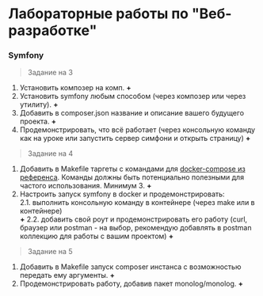 # Лабораторные работы по "Веб-разработке"

### Symfony

> Задание на 3

1. Установить композер на комп. **+**
2. Установить symfony любым способом (через композер или через утилиту). **+**
3. Добавить в composer.json название и описание вашего будущего проекта. **+**
4. Продемонстрировать, что всё работает (через консольную команду как на уроке или запустить сервер симфони и открыть страницу) **+**

> Задание на 4

1. Добавить в Makefile таргеты с командами для [docker-compose из референса](https://docs.docker.com/compose/reference/). Команды должны быть потенциально полезными для частого использования. Минимум 3. **+**
2. Настроить запуск symfony в docker и продемонстрировать: <br>
   2.1. выполнить консольную команду в контейнере (через make или в контейнере)<br> **+**
   2.2. добавить свой роут и продемонстрировать его работу (curl, браузер или postman - на выбор, рекомендую добавлять в postman коллекцию для работы с вашим проектом) **+**

> Задание на 5

1. Добавить в Makefile запуск composer инстанса с возможностью передать ему аргументы. **+**
2. Продемонстрировать работу, добавив пакет monolog/monolog. **+**
